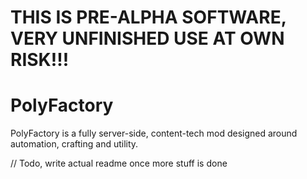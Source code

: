 # THIS IS PRE-ALPHA SOFTWARE, VERY UNFINISHED USE AT OWN RISK!!!

# PolyFactory

PolyFactory is a fully server-side, content-tech mod designed around automation, crafting and utility.

// Todo, write actual readme once more stuff is done
